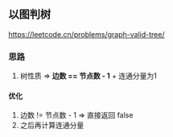 ## 以图判树

<https://leetcode.cn/problems/graph-valid-tree/>

### 思路

1. 树性质 => **边数 == 节点数 - 1** + 连通分量为1

#### 优化

1. 边数 != 节点数 - 1 => 直接返回 false
2. 之后再计算连通分量
